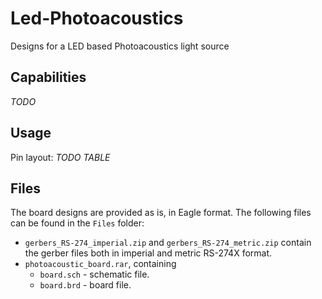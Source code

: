 # Led-Photoacoustics
Designs for a LED based Photoacoustics light source


## Capabilities
*TODO*
## Usage
Pin layout:
*TODO TABLE*
## Files
The board designs are provided as is, in Eagle format.
The following files can be found in the `Files` folder:
- `gerbers_RS-274_imperial.zip` and `gerbers_RS-274_metric.zip` contain the gerber files both in imperial and metric RS-274X format.
- `photoacoustic_board.rar`, containing
  - `board.sch` - schematic file.
  - `board.brd` - board file.
